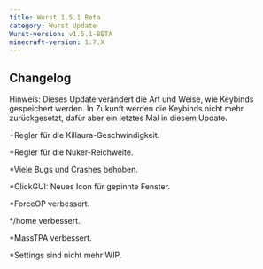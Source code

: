 ```yaml
---
title: Wurst 1.5.1 Beta
category: Wurst Update
Wurst-version: v1.5.1-BETA
minecraft-version: 1.7.X
---
```

## Changelog

Hinweis: Dieses Update verändert die Art und Weise, wie Keybinds gespeichert werden. In Zukunft werden die Keybinds nicht mehr zurückgesetzt, dafür aber ein letztes Mal in diesem Update.

+Regler für die Killaura-Geschwindigkeit.

+Regler für die Nuker-Reichweite.

*Viele Bugs und Crashes behoben.

*ClickGUI: Neues Icon für gepinnte Fenster.

*ForceOP verbessert.

*/home verbessert.

*MassTPA verbessert.

*Settings sind nicht mehr WIP.
